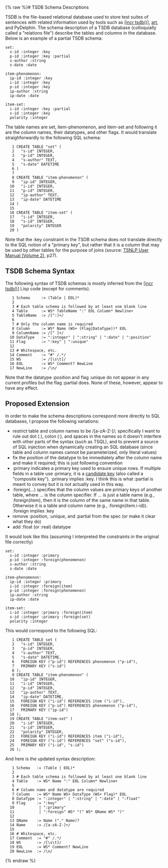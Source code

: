 {% raw %}# TSDB Schema Descriptions

TSDB is the file-based relational database used to store
test suites of sentences with related information used
by tools such as [\[incr tsdb()\]](http://www.delph-in.net/itsdb),
[art](http://sweaglesw.org/linguistics/libtsdb/art), and
PyDelphin. The schema description of a TSDB database
(colloquially called a "relations file") describe the tables and columns
in the database. Below is an example of a partial TSDB schema:

    set:
      s-id :integer :key
      p-id :integer :key :partial
      s-author :string
      s-date :date
    
    item-phenomenon:
      ip-id :integer :key
      i-id :integer :key
      p-id :integer :key
      ip-author :string
      ip-date :date
    
    item-set:
      i-id :integer :key :partial
      s-id :integer :key
      polarity :integer

The table names are set, item-phenomenon, and item-set and following it
are the column names, their datatypes, and other flags. It would
translate straighforwardly to the following SQL schema:

```
   1 CREATE TABLE "set" (
   2   "s-id" INTEGER,
   3   "p-id" INTEGER,
   4   "s-author" TEXT,
   5   "s-date" DATETIME
   6 )
   7 
   8 CREATE TABLE "item-phenomenon" (
   9   "ip-id" INTEGER,
  10   "i-id" INTEGER,
  11   "p-id" INTEGER,
  12   "ip-author" TEXT,
  13   "ip-date" DATETIME
  14 )
  15 
  16 CREATE TABLE "item-set" (
  17   "i-id" INTEGER,
  18   "s-id" INTEGER,
  19   "polarity" INTEGER
  20 )
```

Note that the :key constraint in the TSDB schema does not translate
directly to the SQL notion of a "primary key", but rather that it is a
column that may be used by other tables for the purpose of joins
(source: [TSNLP User Manual (Volume
2)](http://www.delph-in.net/tsnlp/ftp/manual/volume2.ps.gz), p27).

## TSDB Schema Syntax

The following syntax of TSDB schemas is mostly inferred from the [\[incr
tsdb()\]](http://www.delph-in.net/itsdb) Lisp code (except for
comments).

```
   1 Schema     := (Table | EOL)*
   2 
   3 # Each table schema is followed by at least one blank line
   4 Table      := WS* TableName ":" EOL Column* Newline+
   5 TableName  := /[^:]+/
   6 
   7 # Only the column name is required
   8 Column     := WS* Name (WS+ (Flag|DataType))* EOL
   9 ColumnName := /[^ ]+/
  10 DataType   := ":integer" | ":string" | ":date" | ":position"
  11 Flag       := ":key" | ":unique"
  12 
  13 # Whitespace, etc.
  14 Comment    := "#" /.*/
  15 WS         := /[\s\t]/
  16 EOL        := WS* Comment? NewLine
  17 NewLine    := /\n/
```

Note that the datatype :position and flag :unique do not appear in any
current profiles but the flag :partial does. None of these, however,
appear to have any effect.

## Proposed Extension

In order to make the schema descriptions correspond more directly to SQL
databases, I propose the following variations:

- restrict table and column names to be /\[a-zA-Z-\]/; specifically I
want to rule out dot (.), colon (:), and spaces in the names so it
doesn't interfere with other parts of the syntax (such as
TSQL), and to prevent a source of SQL injection when
dynamically creating an SQL database (since table and column names
cannot be parameterized, only literal values)
- fix the position of the datatype to be immediately after the column
name and make it required; this is just following convention
- :primary indicates a primary key used to ensure unique rows. If
multiple fields in a table use :primary, it is a [candidate
key](https://en.wikipedia.org/wiki/Candidate_key) (also called a
"composite key"). :primary implies :key. I think this is what
:partial is meant to convey but it is not actually used in this way.
- :foreign(...) specifies that the column values are primary keys of
another table, where ... is the column specifier. If ... is just a
table name (e.g., :foreign(item), then it is the column of the same
name in that table. Otherwise it is a table and column name (e.g.,
:foreign(item.i-id)). :foreign implies :key
- remove :position, :unique, and :partial from the spec (or make it
clear what they do)
- add :float (or :real) datatype

It would look like this (assuming I interpreted the constraints in the
original file correctly)

    set:
      s-id :integer :primary
      p-id :integer :foreign(phenomenon)
      s-author :string
      s-date :date
    
    item-phenomenon:
      ip-id :integer :primary
      i-id :integer :foreign(item)
      p-id :integer :foreign(phenomenon)
      ip-author :string
      ip-date :date
    
    item-set:
      i-id :integer :primary :foreign(item)
      s-id :integer :primary :foreign(set)
      polarity :integer

This would correspond to the following SQL:

```
   1 CREATE TABLE set (
   2   "s-id" INTEGER,
   3   "p-id" INTEGER,
   4   "s-author" TEXT,
   5   "s-date" DATETIME,
   6   FOREIGN KEY ("p-id") REFERENCES phenomenon ("p-id"),
   7   PRIMARY KEY ("s-id")
   8 );
   9 CREATE TABLE "item-phenomenon" (
  10   "ip-id" INTEGER,
  11   "i-id" INTEGER,
  12   "p-id" INTEGER,
  13   "ip-author" TEXT,
  14   "ip-date" DATETIME,
  15   FOREIGN KEY ("i-id") REFERENCES item ("i-id"),
  16   FOREIGN KEY ("p-id") REFERENCES phenomenon ("p-id"),
  17   PRIMARY KEY ("ip-id")
  18 );
  19 CREATE TABLE "item-set" (
  20   "i-id" INTEGER,
  21   "s-id" INTEGER,
  22   "polarity" INTEGER,
  23   FOREIGN KEY ("i-id") REFERENCES item ("i-id"),
  24   FOREIGN KEY ("s-id") REFERENCES "set" ("s-id"),
  25   PRIMARY KEY ("i-id", "s-id")
  26 );
```

And here is the updated syntax description:

```
   1 Schema   := (Table | EOL)*
   2 
   3 # Each table schema is followed by at least one blank line
   4 Table    := WS* Name ":" EOL Column* Newline+
   5 
   6 # Column name and datatype are required
   7 Column   := WS* Name WS+ DataType (WS+ Flag)* EOL
   8 DataType := ":integer" | ":string" | ":date" | ":float"
   9 Flag     := ":key"
  10           | ":primary"
  11           | ":foreign" WS* "(" WS* QName WS* ")"
  12 
  13 QName    := Name ("." Name)?
  14 Name     := /[a-zA-Z-]+/
  15 
  16 # Whitespace, etc.
  17 Comment  := "#" /.*/
  18 WS       := /[\s\t]/
  19 EOL      := WS* Comment? NewLine
  20 NewLine  := /\n/
```
<update date omitted for speed>{% endraw %}